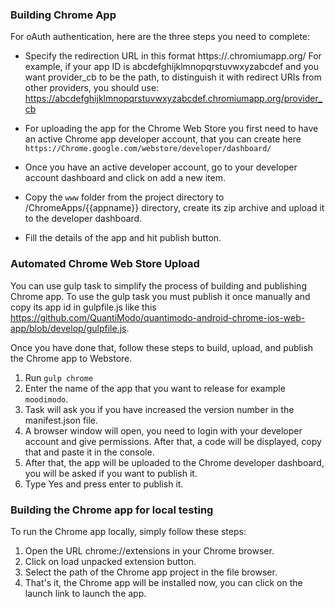 ### Building Chrome App

For oAuth authentication, here are the three steps you need to complete:
* Specify the redirection URL in this format https://<extension-id>.chromiumapp.org/<anything-here> For example, if 
your app ID is abcdefghijklmnopqrstuvwxyzabcdef and you want provider_cb to be the path, to distinguish it with redirect 
URIs from other providers, you should use: https://abcdefghijklmnopqrstuvwxyzabcdef.chromiumapp.org/provider_cb

* For uploading the app for the Chrome Web Store you first need to have an active Chrome app developer account, 
that you can create here `https://Chrome.google.com/webstore/developer/dashboard/`
* Once you have an active developer account, go to your developer account dashboard and click on add a new item.
* Copy the `www` folder from the project directory to /ChromeApps/{{appname}} directory, create its zip archive and 
upload it to the developer dashboard.
* Fill the details of the app and hit publish button.

### Automated Chrome Web Store Upload
You can use gulp task to simplify the process of building and publishing Chrome app. To use the gulp task you must 
publish it once manually and copy its app id in gulpfile.js like this 
https://github.com/QuantiModo/quantimodo-android-chrome-ios-web-app/blob/develop/gulpfile.js. 

Once you have done that, follow these steps to build, upload, and publish the Chrome app to Webstore.

1. Run `gulp chrome`
1. Enter the name of the app that you want to release for example `moodimodo`. 
1. Task will ask you if you have increased the version number in the manifest.json file.
1. A browser window will open, you need to login with your developer account and give permissions. After that, a code will be displayed, copy that and paste it in the console.
1. After that, the app will be uploaded to the Chrome developer dashboard, you will be asked if you want to publish it. 
1. Type Yes and press enter to publish it.  

### Building the Chrome app for local testing

To run the Chrome app locally, simply follow these steps:

1. Open the URL chrome://extensions in your Chrome browser.
2. Click on load unpacked extension button.
3. Select the path of the Chrome app project in the file browser.
4. That's it, the Chrome app will be installed now, you can click on the launch link to launch the app.
